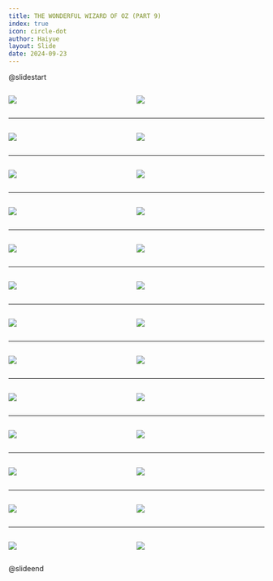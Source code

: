 ```yaml
---
title: THE WONDERFUL WIZARD OF OZ (PART 9)
index: true
icon: circle-dot
author: Haiyue
layout: Slide
date: 2024-09-23
---
```

 
@slidestart

<div style="display:flex">
<div style="flex:1">

![](/reading/english/Level-X/THE%20WONDERFUL%20WIZARD%20OF%20OZ%20(PART%209)/001.webp)
</div>
<div style="flex:1">

![](/reading/english/Level-X/THE%20WONDERFUL%20WIZARD%20OF%20OZ%20(PART%209)/002.webp)
</div>
</div>

---

<div style="display:flex">
<div style="flex:1">

![](/reading/english/Level-X/THE%20WONDERFUL%20WIZARD%20OF%20OZ%20(PART%209)/003.webp)
</div>
<div style="flex:1">

![](/reading/english/Level-X/THE%20WONDERFUL%20WIZARD%20OF%20OZ%20(PART%209)/004.webp)
</div>
</div>

---

<div style="display:flex">
<div style="flex:1">

![](/reading/english/Level-X/THE%20WONDERFUL%20WIZARD%20OF%20OZ%20(PART%209)/005.webp)
</div>
<div style="flex:1">

![](/reading/english/Level-X/THE%20WONDERFUL%20WIZARD%20OF%20OZ%20(PART%209)/006.webp)
</div>
</div>

---

<div style="display:flex">
<div style="flex:1">

![](/reading/english/Level-X/THE%20WONDERFUL%20WIZARD%20OF%20OZ%20(PART%209)/007.webp)
</div>
<div style="flex:1">

![](/reading/english/Level-X/THE%20WONDERFUL%20WIZARD%20OF%20OZ%20(PART%209)/008.webp)
</div>
</div>

---

<div style="display:flex">
<div style="flex:1">

![](/reading/english/Level-X/THE%20WONDERFUL%20WIZARD%20OF%20OZ%20(PART%209)/009.webp)
</div>
<div style="flex:1">

![](/reading/english/Level-X/THE%20WONDERFUL%20WIZARD%20OF%20OZ%20(PART%209)/010.webp)
</div>
</div>

---

<div style="display:flex">
<div style="flex:1">

![](/reading/english/Level-X/THE%20WONDERFUL%20WIZARD%20OF%20OZ%20(PART%209)/011.webp)
</div>
<div style="flex:1">

![](/reading/english/Level-X/THE%20WONDERFUL%20WIZARD%20OF%20OZ%20(PART%209)/012.webp)
</div>
</div>

---

<div style="display:flex">
<div style="flex:1">

![](/reading/english/Level-X/THE%20WONDERFUL%20WIZARD%20OF%20OZ%20(PART%209)/013.webp)
</div>
<div style="flex:1">

![](/reading/english/Level-X/THE%20WONDERFUL%20WIZARD%20OF%20OZ%20(PART%209)/014.webp)
</div>
</div>

---

<div style="display:flex">
<div style="flex:1">

![](/reading/english/Level-X/THE%20WONDERFUL%20WIZARD%20OF%20OZ%20(PART%209)/015.webp)
</div>
<div style="flex:1">

![](/reading/english/Level-X/THE%20WONDERFUL%20WIZARD%20OF%20OZ%20(PART%209)/016.webp)
</div>
</div>

---

<div style="display:flex">
<div style="flex:1">

![](/reading/english/Level-X/THE%20WONDERFUL%20WIZARD%20OF%20OZ%20(PART%209)/017.webp)
</div>
<div style="flex:1">

![](/reading/english/Level-X/THE%20WONDERFUL%20WIZARD%20OF%20OZ%20(PART%209)/018.webp)
</div>
</div>

---

<div style="display:flex">
<div style="flex:1">

![](/reading/english/Level-X/THE%20WONDERFUL%20WIZARD%20OF%20OZ%20(PART%209)/019.webp)
</div>
<div style="flex:1">

![](/reading/english/Level-X/THE%20WONDERFUL%20WIZARD%20OF%20OZ%20(PART%209)/020.webp)
</div>
</div>

---

<div style="display:flex">
<div style="flex:1">

![](/reading/english/Level-X/THE%20WONDERFUL%20WIZARD%20OF%20OZ%20(PART%209)/021.webp)
</div>
<div style="flex:1">

![](/reading/english/Level-X/THE%20WONDERFUL%20WIZARD%20OF%20OZ%20(PART%209)/022.webp)
</div>
</div>

---

<div style="display:flex">
<div style="flex:1">

![](/reading/english/Level-X/THE%20WONDERFUL%20WIZARD%20OF%20OZ%20(PART%209)/023.webp)
</div>
<div style="flex:1">

![](/reading/english/Level-X/THE%20WONDERFUL%20WIZARD%20OF%20OZ%20(PART%209)/024.webp)
</div>
</div>

---

<div style="display:flex">
<div style="flex:1">

![](/reading/english/Level-X/THE%20WONDERFUL%20WIZARD%20OF%20OZ%20(PART%209)/025.webp)
</div>
<div style="flex:1">

![](/reading/english/Level-X/THE%20WONDERFUL%20WIZARD%20OF%20OZ%20(PART%209)/026.webp)
</div>
</div>

@slideend